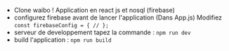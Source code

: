 - Clone waibo ! Application en react js et nosql (firebase)
- configurez firebase avant de lancer l'application (Dans App.js)
  Modifiez `const firebaseConfig = {
  //
};
`
- serveur de developpement tapez la commande : `npm run dev`
- build l'application : `npm run build`
